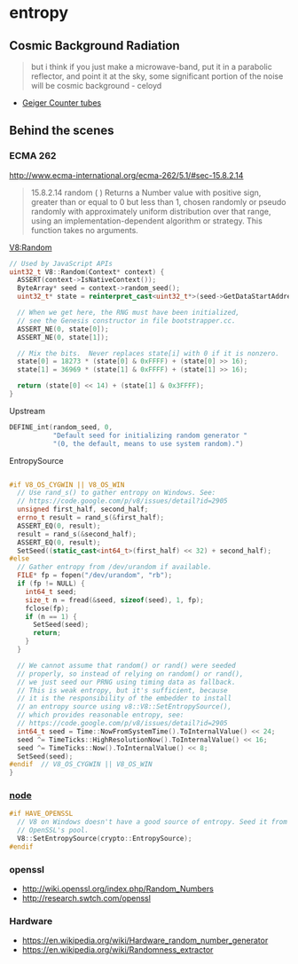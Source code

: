 entropy
=======

## Cosmic Background Radiation

> but i think if you just make a microwave-band, put it in a parabolic reflector, and point it at the sky, some significant portion of the noise will be cosmic background - celoyd

* [Geiger Counter tubes](http://www.ebay.com/itm/Geiger-Muller-tube-counter-SI3BG-NEW-lot-of-10-tubes-/251278027433?pt=BI_Security_Fire_Protection&hash=item3a81566aa9)

## Behind the scenes

### ECMA 262

http://www.ecma-international.org/ecma-262/5.1/#sec-15.8.2.14

> 15.8.2.14 random ( )
> Returns a Number value with positive sign, greater than or equal to 0 but less than 1, chosen randomly or pseudo randomly with approximately uniform distribution over that range, using an implementation-dependent algorithm or strategy. This function takes no arguments.

[V8:Random](https://code.google.com/p/v8/source/browse/trunk/src/v8.cc#112)

```cpp
// Used by JavaScript APIs
uint32_t V8::Random(Context* context) {
  ASSERT(context->IsNativeContext());
  ByteArray* seed = context->random_seed();
  uint32_t* state = reinterpret_cast<uint32_t*>(seed->GetDataStartAddress());

  // When we get here, the RNG must have been initialized,
  // see the Genesis constructor in file bootstrapper.cc.
  ASSERT_NE(0, state[0]);
  ASSERT_NE(0, state[1]);

  // Mix the bits.  Never replaces state[i] with 0 if it is nonzero.
  state[0] = 18273 * (state[0] & 0xFFFF) + (state[0] >> 16);
  state[1] = 36969 * (state[1] & 0xFFFF) + (state[1] >> 16);

  return (state[0] << 14) + (state[1] & 0x3FFFF);
}
```

Upstream

```cpp
DEFINE_int(random_seed, 0,
           "Default seed for initializing random generator "
           "(0, the default, means to use system random).")
```

EntropySource

```cpp

#if V8_OS_CYGWIN || V8_OS_WIN
  // Use rand_s() to gather entropy on Windows. See:
  // https://code.google.com/p/v8/issues/detail?id=2905
  unsigned first_half, second_half;
  errno_t result = rand_s(&first_half);
  ASSERT_EQ(0, result);
  result = rand_s(&second_half);
  ASSERT_EQ(0, result);
  SetSeed((static_cast<int64_t>(first_half) << 32) + second_half);
#else
  // Gather entropy from /dev/urandom if available.
  FILE* fp = fopen("/dev/urandom", "rb");
  if (fp != NULL) {
    int64_t seed;
    size_t n = fread(&seed, sizeof(seed), 1, fp);
    fclose(fp);
    if (n == 1) {
      SetSeed(seed);
      return;
    }
  }

  // We cannot assume that random() or rand() were seeded
  // properly, so instead of relying on random() or rand(),
  // we just seed our PRNG using timing data as fallback.
  // This is weak entropy, but it's sufficient, because
  // it is the responsibility of the embedder to install
  // an entropy source using v8::V8::SetEntropySource(),
  // which provides reasonable entropy, see:
  // https://code.google.com/p/v8/issues/detail?id=2905
  int64_t seed = Time::NowFromSystemTime().ToInternalValue() << 24;
  seed ^= TimeTicks::HighResolutionNow().ToInternalValue() << 16;
  seed ^= TimeTicks::Now().ToInternalValue() << 8;
  SetSeed(seed);
#endif  // V8_OS_CYGWIN || V8_OS_WIN
}
```

### [node](https://github.com/joyent/node/blob/master/src/node.cc#L3345-L3349)

```cpp
#if HAVE_OPENSSL
  // V8 on Windows doesn't have a good source of entropy. Seed it from
  // OpenSSL's pool.
  V8::SetEntropySource(crypto::EntropySource);
#endif
```

### openssl

* http://wiki.openssl.org/index.php/Random_Numbers
* http://research.swtch.com/openssl


### Hardware

* https://en.wikipedia.org/wiki/Hardware_random_number_generator
* https://en.wikipedia.org/wiki/Randomness_extractor
